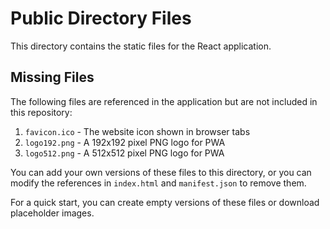 # Public Directory Files

This directory contains the static files for the React application.

## Missing Files

The following files are referenced in the application but are not included in this repository:

1. `favicon.ico` - The website icon shown in browser tabs
2. `logo192.png` - A 192x192 pixel PNG logo for PWA
3. `logo512.png` - A 512x512 pixel PNG logo for PWA

You can add your own versions of these files to this directory, or you can modify the references in `index.html` and `manifest.json` to remove them.

For a quick start, you can create empty versions of these files or download placeholder images.